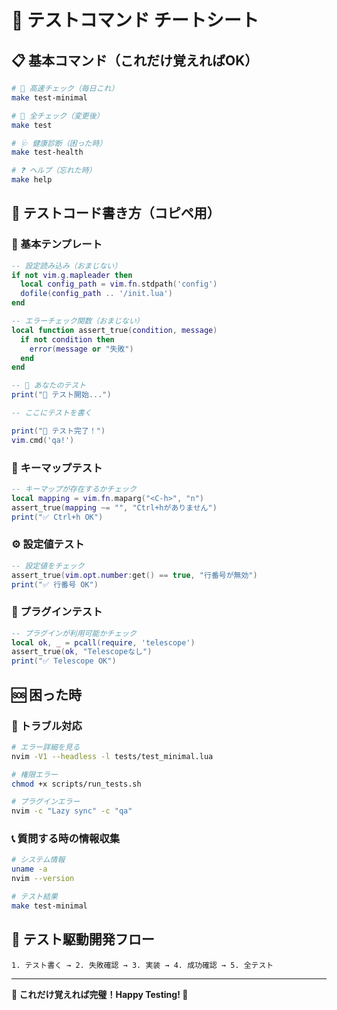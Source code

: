 # 🚀 テストコマンド チートシート

## 📋 基本コマンド（これだけ覚えればOK）

```bash
# 💨 高速チェック（毎日これ）
make test-minimal

# 🧪 全チェック（変更後）
make test

# 🩺 健康診断（困った時）
make test-health

# ❓ ヘルプ（忘れた時）
make help
```

## 🔧 テストコード書き方（コピペ用）

### 📝 基本テンプレート

```lua
-- 設定読み込み（おまじない）
if not vim.g.mapleader then
  local config_path = vim.fn.stdpath('config')
  dofile(config_path .. '/init.lua')
end

-- エラーチェック関数（おまじない）
local function assert_true(condition, message)
  if not condition then
    error(message or "失敗")
  end
end

-- 🧪 あなたのテスト
print("🧪 テスト開始...")

-- ここにテストを書く

print("🎉 テスト完了！")
vim.cmd('qa!')
```

### 🎯 キーマップテスト

```lua
-- キーマップが存在するかチェック
local mapping = vim.fn.maparg("<C-h>", "n")
assert_true(mapping ~= "", "Ctrl+hがありません")
print("✅ Ctrl+h OK")
```

### ⚙️ 設定値テスト

```lua
-- 設定値をチェック
assert_true(vim.opt.number:get() == true, "行番号が無効")
print("✅ 行番号 OK")
```

### 🔌 プラグインテスト

```lua
-- プラグインが利用可能かチェック
local ok, _ = pcall(require, 'telescope')
assert_true(ok, "Telescopeなし")
print("✅ Telescope OK")
```

## 🆘 困った時

### 🔧 トラブル対応

```bash
# エラー詳細を見る
nvim -V1 --headless -l tests/test_minimal.lua

# 権限エラー
chmod +x scripts/run_tests.sh

# プラグインエラー
nvim -c "Lazy sync" -c "qa"
```

### 📞 質問する時の情報収集

```bash
# システム情報
uname -a
nvim --version

# テスト結果
make test-minimal
```

## 🎯 テスト駆動開発フロー

```
1. テスト書く → 2. 失敗確認 → 3. 実装 → 4. 成功確認 → 5. 全テスト
```

---

**🎉 これだけ覚えれば完璧！Happy Testing! 🚀**